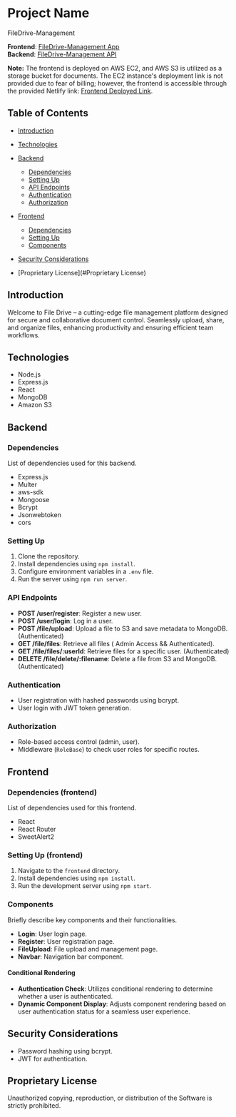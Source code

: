 # Project Name

FileDrive-Management


**Frontend**: [FileDrive-Management App](https://filedrive2.netlify.app/)  
**Backend**: [FileDrive-Management API](https://filedrive-management.onrender.com)



**Note:** The frontend is deployed on AWS EC2, and AWS S3 is utilized as a storage bucket for documents. The EC2 instance's deployment link is not provided due to fear of billing; however, the frontend is accessible through the provided Netlify link: [Frontend Deployed Link](https://filedrive-management.netlify.app/).


## Table of Contents

- [Introduction](#introduction)
- [Technologies](#technologies)
- [Backend](#backend)

  - [Dependencies](#dependencies)
  - [Setting Up](#setting-up)
  - [API Endpoints](#api-endpoints)
  - [Authentication](#authentication)
  - [Authorization](#authorization)
- [Frontend](#frontend)

  - [Dependencies](#dependencies-frontend)
  - [Setting Up](#setting-up-frontend)
  - [Components](#components)
- [Security Considerations](#security-considerations)

- [Proprietary License](#Proprietary License)

## Introduction

Welcome to File Drive – a cutting-edge file management platform designed for secure and collaborative document control. Seamlessly upload, share, and organize files, enhancing productivity and ensuring efficient team workflows.

## Technologies

- Node.js
- Express.js
- React
- MongoDB
- Amazon S3

## Backend

### Dependencies

List of dependencies used for this backend.

- Express.js
- Multer
- aws-sdk
- Mongoose
- Bcrypt
- Jsonwebtoken
- cors

### Setting Up

1. Clone the repository.
2. Install dependencies using `npm install`.
3. Configure environment variables in a `.env` file.
4. Run the server using `npm run server`.

### API Endpoints

- **POST /user/register**: Register a new user.
- **POST /user/login**: Log in a user.
- **POST /file/upload**: Upload a file to S3 and save metadata to MongoDB. (Authenticated)
- **GET /file/files**: Retrieve all files ( Admin Access && Authenticated).
- **GET /file/files/:userId**: Retrieve files for a specific user. (Authenticated)
- **DELETE /file/delete/:filename**: Delete a file from S3 and MongoDB. (Authenticated)

### Authentication

- User registration with hashed passwords using bcrypt.
- User login with JWT token generation.

### Authorization

- Role-based access control (admin, user).
- Middleware (`RoleBase`) to check user roles for specific routes.

## Frontend

### Dependencies (frontend)

List of dependencies used for this frontend.

- React
- React Router
- SweetAlert2


### Setting Up (frontend)

1. Navigate to the `frontend` directory.
2. Install dependencies using `npm install`.
3. Run the development server using `npm start`.

### Components

Briefly describe key components and their functionalities.

- **Login**: User login page.
- **Register**: User registration page.
- **FileUpload**: File upload and management page.
- **Navbar**: Navigation bar component.

#### Conditional Rendering

- **Authentication Check**: Utilizes conditional rendering to determine whether a user is authenticated.
- **Dynamic Component Display**: Adjusts component rendering based on user authentication status for a seamless user experience.

## Security Considerations

- Password hashing using bcrypt.
- JWT for authentication.





## Proprietary License

Unauthorized copying, reproduction, or distribution of the Software is strictly prohibited.


